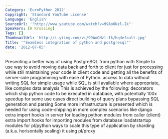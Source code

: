 ```yaml
---
Category: 'EuroPython 2012'
Copyright: 'Standard YouTube License'
Language: 'English'
SourceUrl: '"http://www.youtube.com/watch?v=99AoONzl-Ik"'
Speakers: [H Krossing]
Tags: []
ThumbnailUrl: 'http://i.ytimg.com/vi/99AoONzl-Ik/hqdefault.jpg'
Title: '"Seamless integration of python and postgresql"'
date: '2012-07-05'
---
```

Presenting a better way of using PostgreSQL from python with Simple to use way
to avoid moving data back and forth to client for just for processing while
still maintaining your code in client code and getting all the benefits of
server-side programming with ease of Python. access to data without writing
SQL for simple usage while SQL is still available where appropriate, like
complex data analysis This is achieved by the following: decorators which ship
python code to be executed in database, with potentially 100x speedup for some
use cases direct building of query plans bypassing SQL generation and parsing
Some more infrastructure is presented which is needed for using code-shipping
in more complex scenarios like django extra import hooks in server for loading
python modules from caller (client) extra import hooks for importing modules
from database loadatstartup modules for pl/python ways to scale this type of
application by sharding (a.k.a. horisontally scaling) it using pl/proxy

